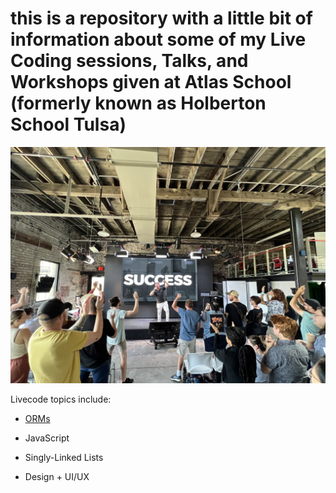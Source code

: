 # this is a repository with a little bit of information about some of my Live Coding sessions, Talks, and Workshops given at Atlas School (formerly known as Holberton School Tulsa)

![image of success](https://github.com/wdmd2022/livecodings/blob/c71272333395143a563b2f8a1261d0a9bb648612/success.jpg)

Livecode topics include:

- [ORMs](ORMs)

- JavaScript

- Singly-Linked Lists

- Design + UI/UX


